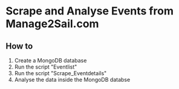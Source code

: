 # Scrape and Analyse Events from Manage2Sail.com

## How to
1. Create a MongoDB database
2. Run the script "Eventlist"
3. Run the script "Scrape_Eventdetails"
4. Analyse the data inside the MongoDB databse
